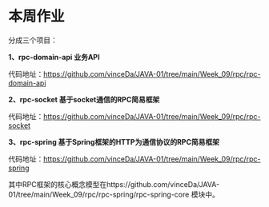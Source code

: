 # 本周作业

分成三个项目：

**1、rpc-domain-api  业务API**

代码地址：https://github.com/vinceDa/JAVA-01/tree/main/Week_09/rpc/rpc-domain-api 

**2、rpc-socket 基于socket通信的RPC简易框架**

代码地址：https://github.com/vinceDa/JAVA-01/tree/main/Week_09/rpc/rpc-socket

**3、rpc-spring 基于Spring框架的HTTP为通信协议的RPC简易框架**

代码地址：https://github.com/vinceDa/JAVA-01/tree/main/Week_09/rpc/rpc-spring

其中RPC框架的核心概念模型在https://github.com/vinceDa/JAVA-01/tree/main/Week_09/rpc/rpc-spring/rpc-spring-core 模块中。


